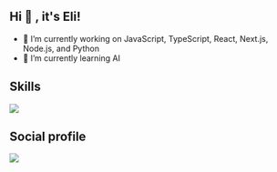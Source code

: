 ## Hi 👋 , it's Eli!
- 🔭 I’m currently working on JavaScript, TypeScript, React, Next.js, Node.js, and Python
- 🌱 I’m currently learning AI

## Skills
<p align="left">
  <a href="https://skillicons.dev">
    <img src="https://skillicons.dev/icons?i=js,ts,react,nextjs,redux,nodejs,express,angular,vue,jest,cypress,graphql,babel,d3,styledcomponents,materialui,tailwind,bootstrap,html,css,sass,less,jquery,nestjs,php,laravel,django,apollo,aws,docker,electron,figma,xd,ps,firebase,flask,postgres,mongodb,mysql,sequelize,postman,py,redis,supabase,sentry,npm,yarn,pnpm,grafana,git,gitlab,bitbucket,md,vscode,bash,powershell,heroku,jenkins,linux,ubuntu" />
  </a>
</p>

## Social profile
<p align="left">
  <a href="https://www.linkedin.com/in/eli-c-4abbb82a7">
    <img src="https://skillicons.dev/icons?i=linkedin" />
  </a>
</p>
